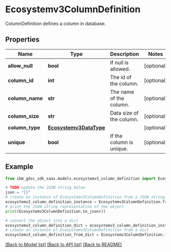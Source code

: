 # Ecosystemv3ColumnDefinition

ColumnDefinition defines a column in database.

## Properties

Name | Type | Description | Notes
------------ | ------------- | ------------- | -------------
**allow_null** | **bool** | If null is allowed. | [optional] 
**column_id** | **int** | The id of the column. | [optional] 
**column_name** | **str** | The name of the column. | [optional] 
**column_size** | **str** | Data size of the column. | [optional] 
**column_type** | [**Ecosystemv3DataType**](Ecosystemv3DataType.md) |  | [optional] 
**unique** | **bool** | If the column is unique. | [optional] 

## Example

```python
from ibm_gdsc_sdk_saas.models.ecosystemv3_column_definition import Ecosystemv3ColumnDefinition

# TODO update the JSON string below
json = "{}"
# create an instance of Ecosystemv3ColumnDefinition from a JSON string
ecosystemv3_column_definition_instance = Ecosystemv3ColumnDefinition.from_json(json)
# print the JSON string representation of the object
print(Ecosystemv3ColumnDefinition.to_json())

# convert the object into a dict
ecosystemv3_column_definition_dict = ecosystemv3_column_definition_instance.to_dict()
# create an instance of Ecosystemv3ColumnDefinition from a dict
ecosystemv3_column_definition_from_dict = Ecosystemv3ColumnDefinition.from_dict(ecosystemv3_column_definition_dict)
```
[[Back to Model list]](../README.md#documentation-for-models) [[Back to API list]](../README.md#documentation-for-api-endpoints) [[Back to README]](../README.md)


